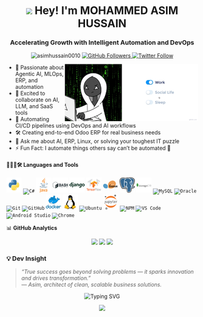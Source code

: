  <h1 align="center"><img src="https://github.com/sciencepal/sciencepal/blob/master/assets/Hi.gif" width="29px"> Hey! I'm MOHAMMED ASIM HUSSAIN</h1>
<h3 align="center">Accelerating Growth with Intelligent Automation and DevOps</h3>
  <p align="center">
  <img src="https://komarev.com/ghpvc/?username=asimhussain0010&label=Profile%20views&color=0e75b6&style=flat" alt="asimhussain0010" />  
  <a href="https://github.com/asimhussain0010?tab=followers">
    <img src="https://img.shields.io/github/followers/asimhussain0010?label=Follow&style=social&color=blue" alt="GitHub Followers">
  </a>
  <a href="https://twitter.com/mrasimhussain">
    <img src="https://img.shields.io/twitter/follow/mrasimhussain?style=social" alt="Twitter Follow">
  </a>
</p>
  
<img src="https://github.com/asimhussain0010/asimhussain0010/blob/master/assets/life_balance.gif" alt="side Image" align="right" width="200" height="auto" />
<a href="https://ko-fi.com/sciencepal"> 
<img src="https://github.com/asimhussain0010/asimhussain0010/blob/master/assets/giphy%20(1).gif" alt="side Gif" align="right" width="150" height="auto"/> </a>
  
  - 🎯 Passionate about Agentic AI, MLOps, ERP, and automation
  - 🤝 Excited to collaborate on AI, LLM, and SaaS tools
  - 🔁 Automating CI/CD pipelines using DevOps and AI workflows
  - 🛠 Creating end-to-end Odoo ERP for real business needs
  - 💬 Ask me about AI, ERP, Linux, or solving your toughest IT puzzle
  - ⚡ Fun Fact: I automate things others say can’t be automated 🚀


  #### 👨🏻‍💻🛠️ Languages and Tools <br />

<code><img height="40" alt="Python" src="https://raw.githubusercontent.com/github/explore/main/topics/python/python.png"></code>
<code><img height="40" alt="C#" src="https://cdn.jsdelivr.net/gh/devicons/devicon/icons/csharp/csharp-original.svg"></code>
<code><img height="40" alt="Java" src="https://raw.githubusercontent.com/github/explore/main/topics/java/java.png"></code>
<code><img height="40" alt="Bash" src="https://raw.githubusercontent.com/github/explore/main/topics/bash/bash.png"></code>
<code><img height="40" alt="Django" src="https://raw.githubusercontent.com/github/explore/main/topics/django/django.png"></code>
<code><img height="40" alt="TensorFlow" src="https://raw.githubusercontent.com/github/explore/main/topics/tensorflow/tensorflow.png"></code>
<code><img height="40" alt="Scikit-Learn" src="https://raw.githubusercontent.com/github/explore/main/topics/scikit-learn/scikit-learn.png"></code>
<code><img height="40" alt="PostgreSQL" src="https://raw.githubusercontent.com/github/explore/main/topics/postgresql/postgresql.png"></code>
<code><img height="40" alt="MongoDB" src="https://raw.githubusercontent.com/github/explore/main/topics/mongodb/mongodb.png"></code>
<code><img height="40" alt="MySQL" src="https://cdn.jsdelivr.net/gh/devicons/devicon/icons/mysql/mysql-original.svg"></code>
<code><img height="40" alt="Oracle" src="https://cdn.jsdelivr.net/gh/devicons/devicon/icons/oracle/oracle-original.svg"></code>
<code><img height="40" alt="Git" src="https://cdn.jsdelivr.net/gh/devicons/devicon/icons/git/git-original.svg"></code>
<code><img height="40" alt="GitHub" src="https://cdn.jsdelivr.net/gh/devicons/devicon/icons/github/github-original.svg"></code>
<code><img height="40" alt="Docker" src="https://raw.githubusercontent.com/github/explore/main/topics/docker/docker.png"></code>
<code><img height="40" alt="Linux" src="https://raw.githubusercontent.com/github/explore/main/topics/linux/linux.png"></code>
<code><img height="40" alt="Ubuntu" src="https://cdn.jsdelivr.net/gh/devicons/devicon/icons/ubuntu/ubuntu-plain-wordmark.svg"></code>
<code><img height="40" alt="Jupyter" src="https://raw.githubusercontent.com/github/explore/main/topics/jupyter-notebook/jupyter-notebook.png"></code>
<code><img height="40" alt="NPM" src="https://cdn.jsdelivr.net/gh/devicons/devicon/icons/npm/npm-original-wordmark.svg"></code>
<code><img height="40" alt="VS Code" src="https://cdn.jsdelivr.net/gh/devicons/devicon/icons/vscode/vscode-original.svg"></code>
<code><img height="40" alt="Android Studio" src="https://cdn.jsdelivr.net/gh/devicons/devicon/icons/androidstudio/androidstudio-original.svg"></code>
<code><img height="40" alt="Chrome" src="https://cdn.jsdelivr.net/gh/devicons/devicon/icons/chrome/chrome-original.svg"></code>


 📊 **GitHub Analytics**

<div align="center">
  <img src="https://github-readme-stats.vercel.app/api?username=asimhussain0010&show_icons=true&count_private=true&theme=radical&hide_border=true&bg_color=0D1117&title_color=58A6FF&icon_color=58A6FF&text_color=8B949E" height="180" />
  <img src="https://github-readme-stats.vercel.app/api/top-langs/?username=asimhussain0010&layout=compact&theme=radical&hide_border=true&bg_color=0D1117&title_color=58A6FF&text_color=8B949E" height="180" />
  <img src="https://streak-stats.demolab.com?user=asimhussain0010&theme=radical&hide_border=true&date_format=j%20M%5B%20Y%5D&background=0D1117&ring=58A6FF&fire=58A6FF&currStreakLabel=8B949E" height="180" />
</div>

### 💡 Dev Insight
> *“True success goes beyond solving problems — it sparks innovation and drives transformation.”*  
> — *Asim, architect of clean, scalable business solutions.*

<p align="center">
  <img src="https://readme-typing-svg.herokuapp.com?font=JetBrains+Mono&pause=1000&color=58A6FF&center=true&vCenter=true&width=650&lines=👋+Appreciate+your+visit+!;💡+Building+smart+solutions+daily...;🚀+Creating+with+passion+and+purpose!;🧠+Transforming+ideas+into+real-world+impact+since+2019." alt="Typing SVG" />
</p>

<p align="center">
  <img src="https://capsule-render.vercel.app/api?type=waving&color=0:0f2027,100:2c5364&height=100&section=footer&text=Let's%20Connect%20%7C%20Keep%20Learning%20%7C%20Stay%20Curious%20🚀&fontColor=ffffff&fontSize=22&animation=twinkling" />
</p>
